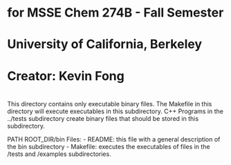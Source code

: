# for MSSE Chem 274B - Fall Semester
# University of California, Berkeley
# 
# Creator:  Kevin Fong
#
This directory contains only executable binary files. The  Makefile in this directory will execute executables in this subdirectory.
C++ Programs in the ../tests subdirectory create binary files that should be stored in this subdirectory.  

PATH ROOT_DIR/bin
    Files:
    - README: this file with a general description of the bin subdirectory
    - Makefile: executes the executables of files in the /tests and /examples subdirectories.
    